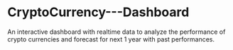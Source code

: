 # CryptoCurrency---Dashboard

An interactive dashboard with realtime data to analyze the performance of crypto currencies and forecast for next 1 year with past performances.
